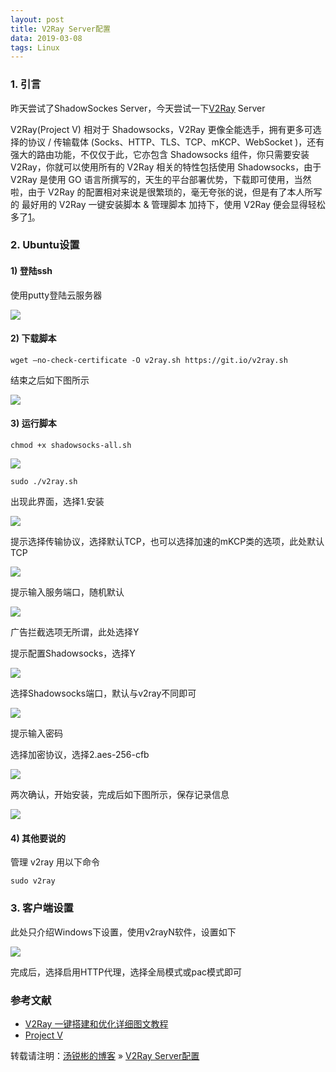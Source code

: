 ```yaml
---
layout: post
title: V2Ray Server配置
data: 2019-03-08
tags: Linux
---
```



### 1. 引言

昨天尝试了ShadowSockes Server，今天尝试一下[V2Ray](https://www.v2ray.com) Server

V2Ray(Project V) 相对于 Shadowsocks，V2Ray 更像全能选手，拥有更多可选择的协议 / 传输载体 (Socks、HTTP、TLS、TCP、mKCP、WebSocket )，还有强大的路由功能，不仅仅于此，它亦包含 Shadowsocks 组件，你只需要安装 V2Ray，你就可以使用所有的 V2Ray 相关的特性包括使用 Shadowsocks，由于 V2Ray 是使用 GO 语言所撰写的，天生的平台部署优势，下载即可使用，当然啦，由于 V2Ray 的配置相对来说是很繁琐的，毫无夸张的说，但是有了本人所写的 最好用的 V2Ray 一键安装脚本 & 管理脚本 加持下，使用 V2Ray 便会显得轻松多了[1](https://ccat.xyz/post/2/)。

### 2. Ubuntu设置

#### 1) 登陆ssh

使用putty登陆云服务器

![](/images/posts/v2rayserver/001.png)

#### 2) 下载脚本

```
wget –no-check-certificate -O v2ray.sh https://git.io/v2ray.sh
```

结束之后如下图所示

![](/images/posts/v2rayserver/002.png)

#### 3) 运行脚本

```
chmod +x shadowsocks-all.sh
```

![](/images/posts/v2rayserver/003.png)

```
sudo ./v2ray.sh
```

出现此界面，选择1.安装

![](/images/posts/v2rayserver/004.png)

提示选择传输协议，选择默认TCP，也可以选择加速的mKCP类的选项，此处默认TCP

![](/images/posts/v2rayserver/005.png)

提示输入服务端口，随机默认

![](/images/posts/v2rayserver/006.png)

广告拦截选项无所谓，此处选择Y

提示配置Shadowsocks，选择Y

![](/images/posts/v2rayserver/007.png)

选择Shadowsocks端口，默认与v2ray不同即可

![](/images/posts/v2rayserver/008.png)

提示输入密码

选择加密协议，选择2.aes-256-cfb

![](/images/posts/v2rayserver/009.png)

两次确认，开始安装，完成后如下图所示，保存记录信息

![](/images/posts/v2rayserver/010.png)

#### 4) 其他要说的

管理 v2ray 用以下命令

```
sudo v2ray
```

### 3. 客户端设置

此处只介绍Windows下设置，使用v2rayN软件，设置如下

![](/images/posts/v2rayserver/011.png)

完成后，选择启用HTTP代理，选择全局模式或pac模式即可

### 参考文献
  - [V2Ray 一键搭建和优化详细图文教程](https://ccat.xyz/post/2/)
  - [Project V](https://www.v2ray.com/)
  
转载请注明：[汤锐彬的博客](https://nbsmalltree.github.io) » [V2Ray Server配置](https://nbsmalltree.github.io/2019/03/V2Ray_Server_Set/)